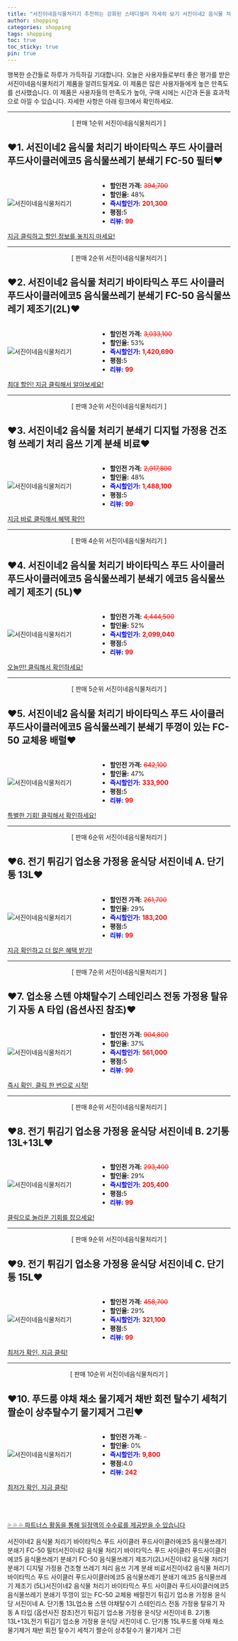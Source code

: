 ```yaml
---
title: "서진이네음식물처리기 추천하는 강화된 스테디셀러 자세히 보기 서진이네2 음식물 처리기 바이타믹스 푸드"
author: shopping
categories: shopping
tags: shopping
toc: true
toc_sticky: true
pin: true
---
```

행복한 순간들로 하루가 가득하길 기대합니다. 오늘은 사용자들로부터 좋은 평가를 받은 서진이네음식물처리기 제품을 알려드릴게요. 이 제품은 많은 사용자들에게 높은 만족도를 선사했습니다. 이 제품은 사용자들의 만족도가 높아, 구매 시에는 시간과 돈을 효과적으로 아낄 수 있습니다. 자세한 사항은 아래 링크에서 확인하세요.

---
<p class="toplist" style="margin: 0 auto; display: block; width: fit-content;">[ 판매 1순위 서진이네음식물처리기 ]</p>

<h2><strong>❤️1. 서진이네2 음식물 처리기 바이타믹스 푸드 사이클러 푸드사이클러에코5 음식물쓰레기 분쇄기 FC-50 필터❤️</strong></h2>

<div style="display: flex; align-items: center;">
    <div style="flex: 0.4;">
        <img src="https://thumbnail6.coupangcdn.com/thumbnails/remote/230x230ex/image/vendor_inventory/6b79/62976ed64ce2748a66c35a374a4e7daebce64301eeb066f758da588ef3fa.jpg" alt="서진이네음식물처리기" style="max-width: 100%;">
    </div>
    <div style="flex: 0.6; margin-left: 10px;">
        <ul>
            <li><strong>할인전 가격:</strong> <del style="color: red;">394,700</del></li>
            <li><strong>할인율:</strong> 48%</li>
            <li><span style='color:blue'><strong>즉시할인가:</strong></span> <span style='color:red'><strong>201,300</strong></span></li>
            <li><strong>평점:</strong>5</li>
            <li><span style='color:blue'><strong>리뷰:</strong></span> <span style='color:red'><strong>99</strong></span></li>
        </ul>
    </div>
</div>
<div class="center">
    <a href="https://William4Davisa.github.io?lptag=AF9450613&subid=githubio&pageKey=8160710214&traceid=V0-153&itemId=23264512718&vendorItemId=90296883614" class="myButton">
        지금 클릭하고 할인 정보를 놓치지 마세요!
    </a>
</div>


---
<p class="toplist" style="margin: 0 auto; display: block; width: fit-content;">[ 판매 2순위 서진이네음식물처리기 ]</p>

<h2><strong>❤️2. 서진이네2 음식물 처리기 바이타믹스 푸드 사이클러 푸드사이클러에코5 음식물쓰레기 분쇄기 FC-50 음식물쓰레기 제조기(2L)❤️</strong></h2>

<div style="display: flex; align-items: center;">
    <div style="flex: 0.4;">
        <img src="https://thumbnail10.coupangcdn.com/thumbnails/remote/230x230ex/image/vendor_inventory/d240/a526148685fce046574e8a2375975eed6023349f8f4e73e911bfe7d91ef5.jpg" alt="서진이네음식물처리기" style="max-width: 100%;">
    </div>
    <div style="flex: 0.6; margin-left: 10px;">
        <ul>
            <li><strong>할인전 가격:</strong> <del style="color: red;">3,033,100</del></li>
            <li><strong>할인율:</strong> 53%</li>
            <li><span style='color:blue'><strong>즉시할인가:</strong></span> <span style='color:red'><strong>1,420,690</strong></span></li>
            <li><strong>평점:</strong>5</li>
            <li><span style='color:blue'><strong>리뷰:</strong></span> <span style='color:red'><strong>99</strong></span></li>
        </ul>
    </div>
</div>
<div class="center">
    <a href="https://William4Davisa.github.io?lptag=AF9450613&subid=githubio&pageKey=8160710214&traceid=V0-153&itemId=23264512734&vendorItemId=90296883652" class="myButton">
        최대 할인! 지금 클릭해서 알아보세요!
    </a>
</div>


---
<p class="toplist" style="margin: 0 auto; display: block; width: fit-content;">[ 판매 3순위 서진이네음식물처리기 ]</p>

<h2><strong>❤️3. 서진이네2 음식물 처리기 분쇄기 디지털 가정용 건조형 쓰레기 처리 음쓰 기계 분쇄 비료❤️</strong></h2>

<div style="display: flex; align-items: center;">
    <div style="flex: 0.4;">
        <img src="https://thumbnail7.coupangcdn.com/thumbnails/remote/230x230ex/image/vendor_inventory/3dad/908a728daf0c6697a1f5b445764d2d94ed128cb2b6ac5aae4672d4df3652.jpg" alt="서진이네음식물처리기" style="max-width: 100%;">
    </div>
    <div style="flex: 0.6; margin-left: 10px;">
        <ul>
            <li><strong>할인전 가격:</strong> <del style="color: red;">2,917,800</del></li>
            <li><strong>할인율:</strong> 48%</li>
            <li><span style='color:blue'><strong>즉시할인가:</strong></span> <span style='color:red'><strong>1,488,100</strong></span></li>
            <li><strong>평점:</strong>5</li>
            <li><span style='color:blue'><strong>리뷰:</strong></span> <span style='color:red'><strong>99</strong></span></li>
        </ul>
    </div>
</div>
<div class="center">
    <a href="https://William4Davisa.github.io?lptag=AF9450613&subid=githubio&pageKey=8197434557&traceid=V0-153&itemId=23482956632&vendorItemId=90509447286" class="myButton">
        지금 바로 클릭해서 혜택 확인!
    </a>
</div>


---
<p class="toplist" style="margin: 0 auto; display: block; width: fit-content;">[ 판매 4순위 서진이네음식물처리기 ]</p>

<h2><strong>❤️4. 서진이네2 음식물 처리기 바이타믹스 푸드 사이클러 푸드사이클러에코5 음식물쓰레기 분쇄기 에코5 음식물쓰레기 제조기 (5L)❤️</strong></h2>

<div style="display: flex; align-items: center;">
    <div style="flex: 0.4;">
        <img src="https://thumbnail10.coupangcdn.com/thumbnails/remote/230x230ex/image/vendor_inventory/a5f5/4df9c9a03aa02864af4b66e6159647b16df20e9ae420c5249bea153492b1.jpg" alt="서진이네음식물처리기" style="max-width: 100%;">
    </div>
    <div style="flex: 0.6; margin-left: 10px;">
        <ul>
            <li><strong>할인전 가격:</strong> <del style="color: red;">4,444,500</del></li>
            <li><strong>할인율:</strong> 52%</li>
            <li><span style='color:blue'><strong>즉시할인가:</strong></span> <span style='color:red'><strong>2,099,040</strong></span></li>
            <li><strong>평점:</strong>5</li>
            <li><span style='color:blue'><strong>리뷰:</strong></span> <span style='color:red'><strong>99</strong></span></li>
        </ul>
    </div>
</div>
<div class="center">
    <a href="https://William4Davisa.github.io?lptag=AF9450613&subid=githubio&pageKey=8160710214&traceid=V0-153&itemId=23264512728&vendorItemId=90296883640" class="myButton">
        오늘만! 클릭해서 확인하세요!
    </a>
</div>


---
<p class="toplist" style="margin: 0 auto; display: block; width: fit-content;">[ 판매 5순위 서진이네음식물처리기 ]</p>

<h2><strong>❤️5. 서진이네2 음식물 처리기 바이타믹스 푸드 사이클러 푸드사이클러에코5 음식물쓰레기 분쇄기 뚜껑이 있는 FC-50 교체용 배럴❤️</strong></h2>

<div style="display: flex; align-items: center;">
    <div style="flex: 0.4;">
        <img src="https://thumbnail8.coupangcdn.com/thumbnails/remote/230x230ex/image/vendor_inventory/8823/718a11e68b60b342e48754cb14c0a6cf9faac6b24f39ddd406fcbd41500b.jpg" alt="서진이네음식물처리기" style="max-width: 100%;">
    </div>
    <div style="flex: 0.6; margin-left: 10px;">
        <ul>
            <li><strong>할인전 가격:</strong> <del style="color: red;">642,100</del></li>
            <li><strong>할인율:</strong> 47%</li>
            <li><span style='color:blue'><strong>즉시할인가:</strong></span> <span style='color:red'><strong>333,900</strong></span></li>
            <li><strong>평점:</strong>5</li>
            <li><span style='color:blue'><strong>리뷰:</strong></span> <span style='color:red'><strong>99</strong></span></li>
        </ul>
    </div>
</div>
<div class="center">
    <a href="https://William4Davisa.github.io?lptag=AF9450613&subid=githubio&pageKey=8160710214&traceid=V0-153&itemId=23264512722&vendorItemId=90559398699" class="myButton">
        특별한 기회! 클릭해서 확인하세요!
    </a>
</div>


---
<p class="toplist" style="margin: 0 auto; display: block; width: fit-content;">[ 판매 6순위 서진이네음식물처리기 ]</p>

<h2><strong>❤️6. 전기 튀김기 업소용 가정용 윤식당 서진이네 A.  단기통 13L❤️</strong></h2>

<div style="display: flex; align-items: center;">
    <div style="flex: 0.4;">
        <img src="https://thumbnail9.coupangcdn.com/thumbnails/remote/230x230ex/image/vendor_inventory/819a/bc15e24e09125cae0e0b414929d2de4fe1fe7154c5c8eac9a58821f96ff3.jpg" alt="서진이네음식물처리기" style="max-width: 100%;">
    </div>
    <div style="flex: 0.6; margin-left: 10px;">
        <ul>
            <li><strong>할인전 가격:</strong> <del style="color: red;">261,700</del></li>
            <li><strong>할인율:</strong> 29%</li>
            <li><span style='color:blue'><strong>즉시할인가:</strong></span> <span style='color:red'><strong>183,200</strong></span></li>
            <li><strong>평점:</strong>5</li>
            <li><span style='color:blue'><strong>리뷰:</strong></span> <span style='color:red'><strong>99</strong></span></li>
        </ul>
    </div>
</div>
<div class="center">
    <a href="https://William4Davisa.github.io?lptag=AF9450613&subid=githubio&pageKey=7822650072&traceid=V0-153&itemId=21251727899&vendorItemId=88312227267" class="myButton">
        지금 확인하고 더 많은 혜택 받기!
    </a>
</div>


---
<p class="toplist" style="margin: 0 auto; display: block; width: fit-content;">[ 판매 7순위 서진이네음식물처리기 ]</p>

<h2><strong>❤️7. 업소용 스텐 야채탈수기 스테인리스 전동 가정용 탈유기 자동 A 타입 (옵션사진 참조)❤️</strong></h2>

<div style="display: flex; align-items: center;">
    <div style="flex: 0.4;">
        <img src="https://thumbnail10.coupangcdn.com/thumbnails/remote/230x230ex/image/vendor_inventory/de48/9edd19657ecac444fac3f49fe9ac32464b91816871ddeb30b53da0174233.jpg" alt="서진이네음식물처리기" style="max-width: 100%;">
    </div>
    <div style="flex: 0.6; margin-left: 10px;">
        <ul>
            <li><strong>할인전 가격:</strong> <del style="color: red;">904,800</del></li>
            <li><strong>할인율:</strong> 37%</li>
            <li><span style='color:blue'><strong>즉시할인가:</strong></span> <span style='color:red'><strong>561,000</strong></span></li>
            <li><strong>평점:</strong>5</li>
            <li><span style='color:blue'><strong>리뷰:</strong></span> <span style='color:red'><strong>99</strong></span></li>
        </ul>
    </div>
</div>
<div class="center">
    <a href="https://William4Davisa.github.io?lptag=AF9450613&subid=githubio&pageKey=8098711905&traceid=V0-153&itemId=22900206251&vendorItemId=89934723406" class="myButton">
        즉시 확인, 클릭 한 번으로 시작!
    </a>
</div>


---
<p class="toplist" style="margin: 0 auto; display: block; width: fit-content;">[ 판매 8순위 서진이네음식물처리기 ]</p>

<h2><strong>❤️8. 전기 튀김기 업소용 가정용 윤식당 서진이네 B. 2기통 13L+13L❤️</strong></h2>

<div style="display: flex; align-items: center;">
    <div style="flex: 0.4;">
        <img src="https://thumbnail9.coupangcdn.com/thumbnails/remote/230x230ex/image/vendor_inventory/819a/bc15e24e09125cae0e0b414929d2de4fe1fe7154c5c8eac9a58821f96ff3.jpg" alt="서진이네음식물처리기" style="max-width: 100%;">
    </div>
    <div style="flex: 0.6; margin-left: 10px;">
        <ul>
            <li><strong>할인전 가격:</strong> <del style="color: red;">293,400</del></li>
            <li><strong>할인율:</strong> 29%</li>
            <li><span style='color:blue'><strong>즉시할인가:</strong></span> <span style='color:red'><strong>205,400</strong></span></li>
            <li><strong>평점:</strong>5</li>
            <li><span style='color:blue'><strong>리뷰:</strong></span> <span style='color:red'><strong>99</strong></span></li>
        </ul>
    </div>
</div>
<div class="center">
    <a href="https://William4Davisa.github.io?lptag=AF9450613&subid=githubio&pageKey=7822648910&traceid=V0-153&itemId=21251721148&vendorItemId=88312220926" class="myButton">
        클릭으로 놀라운 기회를 잡으세요!
    </a>
</div>


---
<p class="toplist" style="margin: 0 auto; display: block; width: fit-content;">[ 판매 9순위 서진이네음식물처리기 ]</p>

<h2><strong>❤️9. 전기 튀김기 업소용 가정용 윤식당 서진이네 C.  단기통 15L❤️</strong></h2>

<div style="display: flex; align-items: center;">
    <div style="flex: 0.4;">
        <img src="https://thumbnail9.coupangcdn.com/thumbnails/remote/230x230ex/image/vendor_inventory/819a/bc15e24e09125cae0e0b414929d2de4fe1fe7154c5c8eac9a58821f96ff3.jpg" alt="서진이네음식물처리기" style="max-width: 100%;">
    </div>
    <div style="flex: 0.6; margin-left: 10px;">
        <ul>
            <li><strong>할인전 가격:</strong> <del style="color: red;">458,700</del></li>
            <li><strong>할인율:</strong> 29%</li>
            <li><span style='color:blue'><strong>즉시할인가:</strong></span> <span style='color:red'><strong>321,100</strong></span></li>
            <li><strong>평점:</strong>5</li>
            <li><span style='color:blue'><strong>리뷰:</strong></span> <span style='color:red'><strong>99</strong></span></li>
        </ul>
    </div>
</div>
<div class="center">
    <a href="https://William4Davisa.github.io?lptag=AF9450613&subid=githubio&pageKey=7822650072&traceid=V0-153&itemId=21251727895&vendorItemId=88312227258" class="myButton">
        최저가 확인, 지금 클릭!
    </a>
</div>


---
<p class="toplist" style="margin: 0 auto; display: block; width: fit-content;">[ 판매 10순위 서진이네음식물처리기 ]</p>

<h2><strong>❤️10. 푸드룸 야채 채소 물기제거 채반 회전 탈수기 세척기 짤순이 상추탈수기 물기제거 그린❤️</strong></h2>

<div style="display: flex; align-items: center;">
    <div style="flex: 0.4;">
        <img src="https://thumbnail10.coupangcdn.com/thumbnails/remote/230x230ex/image/vendor_inventory/7558/7e670c3f6ed1f558789801cccd0ffdac9b8583f5230aa8793a4a8d90b036.jpg" alt="서진이네음식물처리기" style="max-width: 100%;">
    </div>
    <div style="flex: 0.6; margin-left: 10px;">
        <ul>
            <li><strong>할인전 가격:</strong> <del style="color: red;">-</del></li>
            <li><strong>할인율:</strong> 0%</li>
            <li><span style='color:blue'><strong>즉시할인가:</strong></span> <span style='color:red'><strong>9,800</strong></span></li>
            <li><strong>평점:</strong>4.0</li>
            <li><span style='color:blue'><strong>리뷰:</strong></span> <span style='color:red'><strong>242</strong></span></li>
        </ul>
    </div>
</div>
<div class="center">
    <a href="https://William4Davisa.github.io?lptag=AF9450613&subid=githubio&pageKey=7520619474&traceid=V0-153&itemId=19724242161&vendorItemId=89154207603" class="myButton">
        최저가 확인, 지금 클릭!
    </a>
</div>

<br><br><br>[💦 💦 💦 파트너스 활동을 통해 일정액의 수수료를 제공받을 수 있습니다](https://link.coupang.com/a/bcpT2c)<br><br>서진이네2 음식물 처리기 바이타믹스 푸드 사이클러 푸드사이클러에코5 음식물쓰레기 분쇄기 FC-50 필터서진이네2 음식물 처리기 바이타믹스 푸드 사이클러 푸드사이클러에코5 음식물쓰레기 분쇄기 FC-50 음식물쓰레기 제조기(2L)서진이네2 음식물 처리기 분쇄기 디지털 가정용 건조형 쓰레기 처리 음쓰 기계 분쇄 비료서진이네2 음식물 처리기 바이타믹스 푸드 사이클러 푸드사이클러에코5 음식물쓰레기 분쇄기 에코5 음식물쓰레기 제조기 (5L)서진이네2 음식물 처리기 바이타믹스 푸드 사이클러 푸드사이클러에코5 음식물쓰레기 분쇄기 뚜껑이 있는 FC-50 교체용 배럴전기 튀김기 업소용 가정용 윤식당 서진이네 A.  단기통 13L업소용 스텐 야채탈수기 스테인리스 전동 가정용 탈유기 자동 A 타입 (옵션사진 참조)전기 튀김기 업소용 가정용 윤식당 서진이네 B. 2기통 13L+13L전기 튀김기 업소용 가정용 윤식당 서진이네 C.  단기통 15L푸드룸 야채 채소 물기제거 채반 회전 탈수기 세척기 짤순이 상추탈수기 물기제거 그린